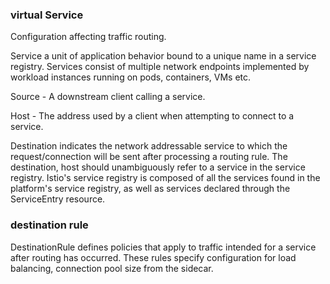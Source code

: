 ### virtual Service
Configuration affecting traffic routing.

Service a unit of application behavior bound to a unique name in a service registry. Services consist of multiple network endpoints implemented by workload instances running on pods, containers, VMs etc.

Source - A downstream client calling a service.

Host - The address used by a client when attempting to connect to a service.

Destination indicates the network addressable service to which the request/connection will be sent after processing a routing rule. 
The destination, host should unambiguously refer to a service in the service registry. Istio's service registry is composed of all the services found in the platform's service registry, as well as services declared through the ServiceEntry resource.




### destination rule
DestinationRule defines policies that apply to traffic intended for a service after routing has occurred. These rules specify configuration for load balancing, connection pool size from the sidecar.
